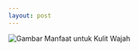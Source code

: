 ```yaml
---
layout: post
---
```



![Gambar Manfaat untuk Kulit Wajah](http://www.flazgliz.com/images/produk3.jpg)
